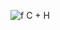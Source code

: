 ![f](https://static.wikia.nocookie.net/hellokitty/images/2/22/Sanrio_Characters_Kirimichan_Image006.png/revision/latest/scale-to-width-down/250?cb=20170403185459) C + H




